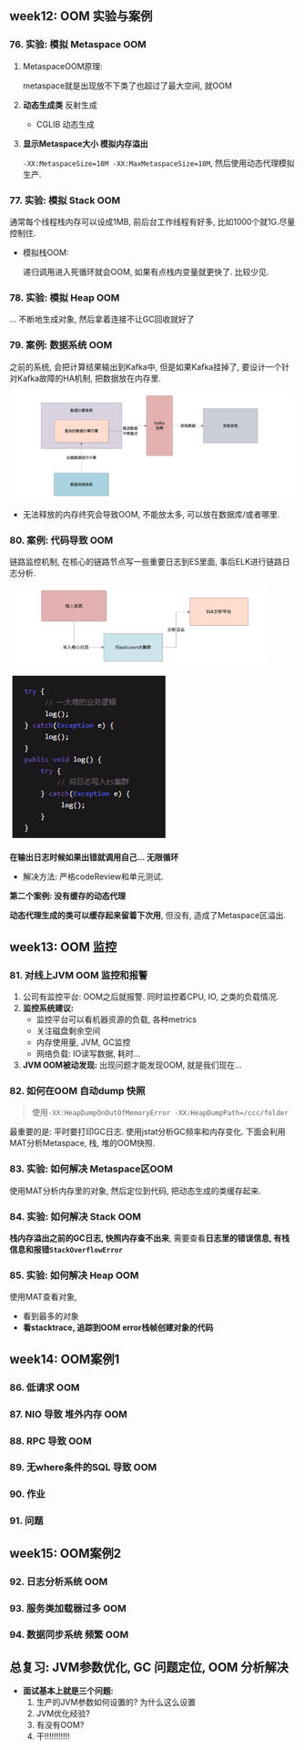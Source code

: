 ## week12: OOM 实验与案例

### 76. 实验: 模拟 Metaspace OOM

1. MetaspaceOOM原理:

   metaspace就是出现放不下类了也超过了最大空间, 就OOM

2. **动态生成类** 反射生成

   - CGLIB 动态生成

3. **显示Metaspace大小 模拟内存溢出**

   `-XX:MetaspaceSize=10M -XX:MaxMetaspaceSize=10M`, 然后使用动态代理模拟生产.

### 77. 实验: 模拟 Stack OOM

通常每个线程栈内存可以设成1MB, 前后台工作线程有好多, 比如1000个就1G.尽量控制住. 

- 模拟栈OOM:

  递归调用进入死循环就会OOM, 如果有点栈内变量就更快了. 比较少见.

### 78. 实验: 模拟 Heap OOM

... 不断地生成对象, 然后拿着连接不让GC回收就好了

### 79. 案例: 数据系统 OOM

之前的系统, 会把计算结果输出到Kafka中, 但是如果Kafka挂掉了, 要设计一个针对Kafka故障的HA机制, 把数据放在内存里. 

<img src="week12.assets/image-20200830162807815.png" alt="image-20200830162807815" style="zoom:67%;" />

- 无法释放的内存终究会导致OOM, 不能放太多, 可以放在数据库/或者哪里.



### 80. 案例: 代码导致 OOM

链路监控机制, 在核心的链路节点写一些重要日志到ES里面, 事后ELK进行链路日志分析.

<img src="week12.assets/image-20200830163029908.png" alt="image-20200830163029908" style="zoom:67%;" />

![image-20200830163115164](week12.assets/image-20200830163115164.png)

**在输出日志时候如果出错就调用自己... 无限循环**

- 解决方法: 严格codeReview和单元测试.



**第二个案例: 没有缓存的动态代理**

**动态代理生成的类可以缓存起来留着下次用**, 但没有, 造成了Metaspace区溢出.







## week13: OOM 监控

### 81. 对线上JVM OOM 监控和报警

1. 公司有监控平台: OOM之后就报警. 同时监控着CPU, IO, 之类的负载情况. 
2. **监控系统建议:**
   - 监控平台可以看机器资源的负载, 各种metrics
   - 关注磁盘剩余空间
   - 内存使用量, JVM, GC监控
   - 网络负载: IO读写数据, 耗时...
3. **JVM OOM被动发现:** 出现问题才能发现OOM, 就是我们现在...



### 82. 如何在OOM 自动dump 快照

>  使用`-XX:HeapDumpOnOutOfMemoryError -XX:HeapDumpPath=/ccc/folder` 

最重要的是: 平时要打印GC日志. 使用jstat分析GC频率和内存变化. 下面会利用MAT分析Metaspace, 栈, 堆的OOM快照.

### 83. 实验: 如何解决 Metaspace区OOM

使用MAT分析内存里的对象, 然后定位到代码, 把动态生成的类缓存起来.

### 84. 实验: 如何解决 Stack OOM

**栈内存溢出之前的GC日志, 快照内存查不出来**,  需要查看**日志里的错误信息, 有栈信息和报错`StackOverflowError`**

### 85. 实验: 如何解决 Heap OOM

使用MAT查看对象, 

- 看到最多的对象
- **看stacktrace, 追踪到OOM error栈帧创建对象的代码**





## week14: OOM案例1

### 86. 低请求 OOM



### 87. NIO 导致 堆外内存 OOM



### 88. RPC 导致 OOM



### 89. 无where条件的SQL 导致 OOM



### 90. 作业



### 91. 问题



## week15: OOM案例2

### 92. 日志分析系统 OOM



### 93. 服务类加载器过多 OOM



### 94. 数据同步系统 频繁 OOM



## 总复习: JVM参数优化, GC 问题定位, OOM 分析解决







- **面试基本上就是三个问题:** 
  1. 生产的JVM参数如何设置的? 为什么这么设置
  2. JVM优化经验?
  3. 有没有OOM?
  4. 干!!!!!!!!!!!


































